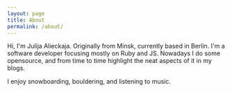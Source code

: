 ```yaml
---
layout: page
title: About
permalink: /about/
---
```


Hi, I'm Julija Alieckaja. Originally from Minsk, currently based in Berlin.
I'm a software developer focusing mostly on Ruby and JS. 
Nowadays I do some opensource, and from time to time highlight the neat aspects of it in my blogs. 

I enjoy snowboarding, bouldering, and listening to music.
